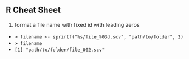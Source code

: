 ## R Cheat Sheet

1. format a file name with fixed id with leading zeros
  - ```> filename <- sprintf("%s/file_%03d.scv", "path/to/folder", 2)  ```
  - ```> filename```
  - ```[1] "path/to/folder/file_002.scv" ```
